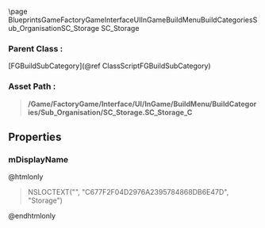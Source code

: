 \page BlueprintsGameFactoryGameInterfaceUIInGameBuildMenuBuildCategoriesSub_OrganisationSC_Storage SC_Storage
### Parent Class :
[FGBuildSubCategory](@ref ClassScriptFGBuildSubCategory)
### Asset Path :
<b><blockquote>/Game/FactoryGame/Interface/UI/InGame/BuildMenu/BuildCategories/Sub_Organisation/SC_Storage.SC_Storage_C</blockquote></b>
## Properties

### mDisplayName
@htmlonly
<blockquote>NSLOCTEXT("", "C677F2F04D2976A2395784868DB6E47D", "Storage")</blockquote>
@endhtmlonly


